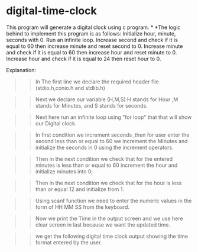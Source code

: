 # digital-time-clock
This program will generate a digital clock using c program. 
*
*The logic behind to implement this program is as follows:
Initialize hour, minute, seconds with 0.
Run an infinite loop.
Increase second and check if it is equal to 60 then increase minute and reset second to 0.
Increase minute and check if it is equal to 60 then increase hour and reset minute to 0.
Increase hour and check if it is equal to 24 then reset hour to 0.

Explanation:

>> In The first line we declare the required header file (stdio.h,conio.h and stdlib.h)
   

>> Next we declare our variable (H,M,S) H stands for Hour ,M stands for Minutes, and S stands for seconds.


>> Next here run an infinite loop  using "for loop" that that will show our Digital clock.


>> In first condition we increment seconds ,then for user enter the second less than or equal to 60 we increment the Minutes and initialize the seconds in 0 using the increment operators.


>> Then in the next condition we check that for the entered minutes is less than or equal to 60 increment the hour and initialize minutes into 0;


>> Then in the next condition we check that for the hour is less than or equal 12 and initialize from 1.


>> Using scanf function we need to enter the numeric values in the form of HH MM SS from the keyboard.


>> Now we print the Time in the output screen and we use here clear screen in last because we want the updated time.


>> we get the following digital time clock output showing the time format entered by the user.

